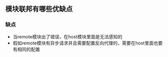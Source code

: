 ## 模块联邦有哪些优缺点

### 缺点

 - 当remote模块出了错误，在host模块里面是无法感知的
 - 假如remote模块有异步请求并且需要配置反向代理的，需要在host里面也要有相同的配置
